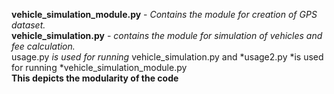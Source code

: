 **vehicle_simulation_module.py** - *Contains the module for creation of GPS dataset.*  
**vehicle_simulation.py** - *contains the module for simulation of vehicles and fee calculation.*  
usage.py *is used for running* vehicle_simulation.py and *usage2.py *is used for running *vehicle_simulation_module.py  
**This depicts the modularity of the code**
